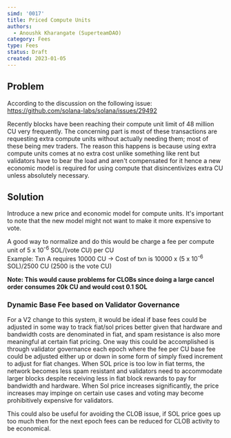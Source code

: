```yaml
---
simd: '0017'
title: Priced Compute Units
authors:
  - Anoushk Kharangate (SuperteamDAO)
category: Fees
type: Fees
status: Draft
created: 2023-01-05
---
```


## Problem
According to the discussion on the following issue:
https://github.com/solana-labs/solana/issues/29492

Recently blocks have been reaching their compute unit limit of 48 million CU very frequently. The concerning part is most of these transactions
are requesting extra compute units without actually needing them; most of these being mev traders. The reason this happens is because
using extra compute units comes at no extra cost unlike something like rent but validators have to bear the load and aren't compensated for it
hence a new economic model is required for using compute that disincentivizes extra CU unless absolutely necessary.

## Solution
Introduce a new price and economic model for compute units. It's important to note that the new model might not want to make it more expensive to vote.

A good way to normalize and do this would be charge a fee per compute unit of 5 x 10<sup>-6</sup> SOL/(vote CU) per CU<br/>
Example: Txn A requires 10000 CU -> Cost of txn is 10000 x (5 x 10<sup>-6</sup> SOL)/2500 CU  (2500 is the vote CU)

**Note: This would cause problems for CLOBs since doing a large cancel order consumes 20k CU and would cost 0.1 SOL**

### Dynamic Base Fee based on Validator Governance
For a V2 change to this system, it would be ideal if base fees could be adjusted in some way to track fiat/sol prices better given that hardware and bandwidth costs are denominated in fiat, and spam resistance is also more meaningful at certain fiat pricing. One way this could be accomplished is through validator governance each epoch where the fee per CU base fee could be adjusted either up or down in some form of simply fixed increment to adjust for fiat changes. When SOL price is too low in fiat terms, the network becomes less spam resistant and validators need to accommodate larger blocks despite receiving less in fiat block rewards to pay for bandwidth and hardware. When Sol price increases significantly, the price increases may impinge on certain use cases and voting may become prohibitively expensive for validators.

This could also be useful for avoiding the CLOB issue, if SOL price goes up too much then for the next epoch fees can be reduced for CLOB activity to be economical.
